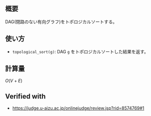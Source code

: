 ## 概要
DAG(閉路のない有向グラフ)をトポロジカルソートする。

## 使い方
- `topological_sort(g)`: DAG `g` をトポロジカルソートした結果を返す。

## 計算量
$O(V+E)$

## Verified with
- https://judge.u-aizu.ac.jp/onlinejudge/review.jsp?rid=8574769#1